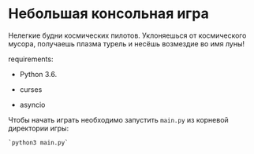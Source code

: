 # Небольшая консольная игра

Нелегкие будни космических пилотов. Уклоняешься от космического мусора, получаешь плазма турель и несёшь возмездие во имя луны!

requirements:

* Python 3.6.

* curses

* asyncio

Чтобы начать играть необходимо запустить `main.py` из корневой директории игры:

    `python3 main.py`
